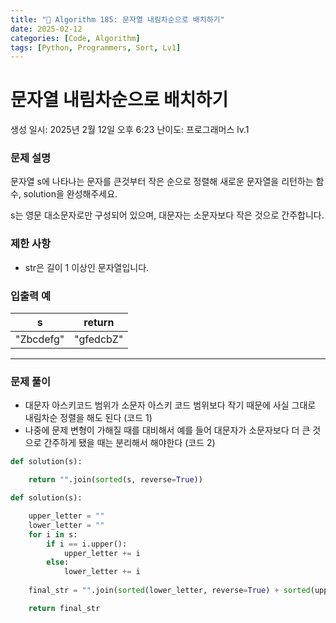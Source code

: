 ```yaml
---
title: "🧠 Algorithm 185: 문자열 내림차순으로 배치하기"
date: 2025-02-12
categories: [Code, Algorithm]
tags: [Python, Programmers, Sort, Lv1]
---
```


# 문자열 내림차순으로 배치하기

생성 일시: 2025년 2월 12일 오후 6:23
난이도: 프로그래머스 lv.1

### **문제 설명**

문자열 s에 나타나는 문자를 큰것부터 작은 순으로 정렬해 새로운 문자열을 리턴하는 함수, solution을 완성해주세요.

s는 영문 대소문자로만 구성되어 있으며, 대문자는 소문자보다 작은 것으로 간주합니다.

### 제한 사항

- str은 길이 1 이상인 문자열입니다.

### 입출력 예

| s | return |
| --- | --- |
| "Zbcdefg" | "gfedcbZ" |

---

### 문제 풀이

- 대문자 아스키코드 범위가 소문자 아스키 코드 범위보다 작기 때문에 사실 그대로 내림차순 정렬을 해도 된다 (코드 1)
- 나중에 문제 변형이 가해질 때를 대비해서 예를 들어 대문자가 소문자보다 더 큰 것으로 간주하게 됐을 때는 분리해서 해야한다 (코드 2)

```python
def solution(s):

    return "".join(sorted(s, reverse=True))
```

```python
def solution(s):

    upper_letter = ""
    lower_letter = ""
    for i in s:
        if i == i.upper():
            upper_letter += i
        else:
            lower_letter += i
            
    final_str = "".join(sorted(lower_letter, reverse=True) + sorted(upper_letter, reverse=True))

    return final_str
```